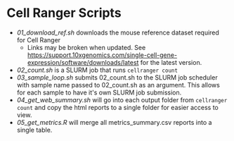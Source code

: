 # Cell Ranger Scripts
- *01_download_ref.sh* downloads the mouse reference dataset required for Cell Ranger
  - Links may be broken when updated. See https://support.10xgenomics.com/single-cell-gene-expression/software/downloads/latest for the latest version.
- *02_count.sh* is a SLURM job that runs `cellranger count`
- *03_sample_loop.sh* submits 02_count.sh to the SLURM job scheduler with sample name passed to 02_count.sh as an argument. This allows for each sample to have it's own SLURM job submission.
- *04_get_web_summary.sh* will go into each output folder from `cellranger count` and copy the html reports to a single folder for easier access to view.
- *05_get_metrics.R* will merge all metrics_summary.csv reports into a single table.
